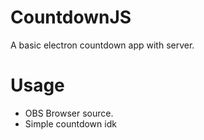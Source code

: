 # CountdownJS

A basic electron countdown app with server.

# Usage

- OBS Browser source.
- Simple countdown idk
